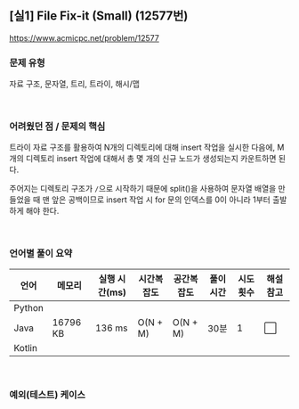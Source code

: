 ## [실1] File Fix-it (Small) (12577번)

https://www.acmicpc.net/problem/12577

### 문제 유형

자료 구조, 문자열, 트리, 트라이, 해시/맵

<br>

### 어려웠던 점 / 문제의 핵심

트라이 자료 구조를 활용하여 N개의 디렉토리에 대해 insert 작업을 실시한 다음에, M개의 디렉토리 insert 작업에 대해서 총 몇 개의 신규 노드가 생성되는지 카운트하면 된다.

주어지는 디렉토리 구조가 `/`으로 시작하기 때문에 split()을 사용하여 문자열 배열을 만들었을 때 맨 앞은 공백이므로 insert 작업 시 for 문의 인덱스를 0이 아니라 1부터 출발하게 해야 한다.

<br>

### 언어별 풀이 요약

| 언어   | 메모리   | 실행 시간(ms) | 시간복잡도 | 공간복잡도 | 풀이 시간 | 시도 횟수 | 해설 참고            |
| ------ | -------- | ------------- | ---------- | ---------- | --------- | --------- | -------------------- |
| Python |          |               |            |            |           |           |                      |
| Java   | 16796 KB | 136 ms        | O(N + M)   | O(N + M)   | 30분      | 1         | :white_large_square: |
| Kotlin |          |               |            |            |           |           |                      |

<br>

### 예외(테스트) 케이스

```
```

